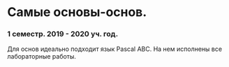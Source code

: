 # Самые основы-основ. 
### 1 семестр. 2019 - 2020 уч. год.
Для основ идеально подходит язык Pascal ABC.
На нем исполнены все лабораторные работы.
